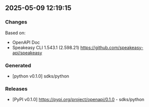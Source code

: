 

## 2025-05-09 12:19:15
### Changes
Based on:
- OpenAPI Doc  
- Speakeasy CLI 1.543.1 (2.598.21) https://github.com/speakeasy-api/speakeasy
### Generated
- [python v0.1.0] sdks/python
### Releases
- [PyPI v0.1.0] https://pypi.org/project/openapi/0.1.0 - sdks/python
